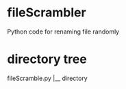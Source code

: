 # fileScrambler
Python code for renaming file randomly

# directory tree
fileScramble.py
  |__ directory
